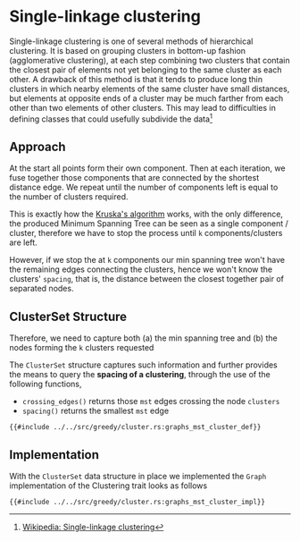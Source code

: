 # Single-linkage clustering
Single-linkage clustering is one of several methods of hierarchical clustering. It is based on grouping clusters in bottom-up fashion (agglomerative clustering), at each step combining two clusters that contain the closest pair of elements not yet belonging to the same cluster as each other. A drawback of this method is that it tends to produce long thin clusters in which nearby elements of the same cluster have small distances, but elements at opposite ends of a cluster may be much farther from each other than two elements of other clusters. This may lead to difficulties in defining classes that could usefully subdivide the data[^note]

## Approach
At the start all points form their own component. Then at each iteration, we fuse together those components that are connected by the shortest distance edge. We repeat until the number of components left is equal to the number of clusters required.

This is exactly how the [Kruska's algorithm](graph_mst_kruskal.md) works, with the only difference, the produced Minimum Spanning Tree can be seen as a single component / cluster, therefore we have to stop the process until `k` components/clusters are left.

However, if we stop the at `k` components our min spanning tree won't have the remaining edges connecting the clusters, hence we won't know the clusters' `spacing`, that is, the distance between the closest together pair of separated nodes.

## ClusterSet Structure
Therefore, we need to capture both (a) the min spanning tree and (b) the nodes forming the `k` clusters requested

The `ClusterSet` structure captures such information and further provides the means to query the **spacing of a clustering**, through the use of the following functions, 
* `crossing_edges()` returns those `mst` edges crossing the node `clusters`
* `spacing()` returns the smallest `mst` edge
```rust,no_run,noplayground
{{#include ../../src/greedy/cluster.rs:graphs_mst_cluster_def}}
```

## Implementation
With the `ClusterSet` data structure in place we implemented the `Graph` implementation of the Clustering trait looks as follows
```rust,no_run,noplayground
{{#include ../../src/greedy/cluster.rs:graphs_mst_cluster_impl}}
```

[^note]:[Wikipedia: Single-linkage clustering](https://en.wikipedia.org/wiki/Single-linkage_clustering)